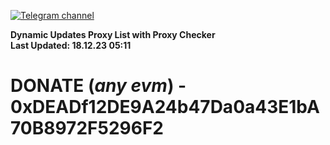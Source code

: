[![Telegram channel](https://img.shields.io/endpoint?url=https://runkit.io/damiankrawczyk/telegram-badge/branches/master?url=https://t.me/n4z4v0d)](https://t.me/n4z4v0d) 

**Dynamic Updates Proxy List with Proxy Checker**  
**Last Updated: 18.12.23 05:11**

# DONATE (_any evm_) - 0xDEADf12DE9A24b47Da0a43E1bA70B8972F5296F2
